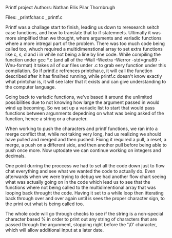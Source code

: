 Printf project
Authors:
Nathan Ellis
Pilar Thornbrugh

Files:
_printfchar.c
_printf.c

Printf was a challage start to finish, leading us down to reresearch seitch case functions, and how to translate that to if statemnets. Ultimatly it was more simplified than we thought, where arguments and variadic functions where a more intregal part of the problem. There was too much code being called too, whuch required a multidimenstional array to set extra functions like c, s, d and i in while not being a line by line code. While compiling the function under gcc \*.c (and all of the -Wall -Wextra -Werror -std=gnu89 -Wnu-format) it takes all of our files under .c to grab eery function under this compilation. So if printf.c refrences printchar.c, it will call the function described after it has finsihed running, while printf.c doesn't know exactly what printchar is, it will see later that it exists and can give understanding to the computer language.

Going back to variadic functions, we've based it around the unlimited possibilities due to not knowing how large the argument passed in would wind up becoming. So we set up a variadic list to start that would pass functions between argunments depedning on what was being asked of the function, hence a string or a character.

When working to push the characters and printf functions, we ran into a merge conflict that, while not taking very long, had us realizing we should have pulled and merged and then pushed. Fixing it required a pull, a reset, a merge, a push on a different side, and then another pull before being able to push once more. Now uptodate we can continue working on integers and decimals.

One point durring the proccess we had to set all the code down just to flow chat everything and see what we wanted the code to actually do. Even afterwards when we were trying to debug we had another flow chart seeing what was actually going on in the code which lead us to see that the functions where not being called to the multidimentional array that was looping back throught the code. Having it set to a while loop then itterating back through over and over again until is sees the proper character sign, to the print out what is being called too.

The whole code will go through checks to see if the string is a non-special character based % in order to print out any string of characters that are passed through the argunment, stopping right before the '\0' character, which will allow additional input at a later date.
